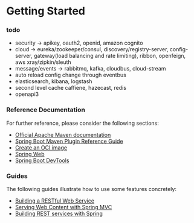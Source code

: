 # Getting Started

### todo
- security -> apikey, oauth2, openid, amazon cognito
- cloud -> eureka/zookeeper/consul, discovery/registry-server, config-server, 
           gateway(load balancing and rate limiting), ribbon, openfeign, aws xray/zipkin/sleuth
- message/events -> rabbitmq, kafka, cloudbus, cloud-stream
- auto reload config change through eventbus
- elasticsearch, kibana, logstash
- second level cache caffiene, hazecast, redis
- openapi3

### Reference Documentation

For further reference, please consider the following sections:

* [Official Apache Maven documentation](https://maven.apache.org/guides/index.html)
* [Spring Boot Maven Plugin Reference Guide](https://docs.spring.io/spring-boot/docs/2.6.3/maven-plugin/reference/html/)
* [Create an OCI image](https://docs.spring.io/spring-boot/docs/2.6.3/maven-plugin/reference/html/#build-image)
* [Spring Web](https://docs.spring.io/spring-boot/docs/2.6.3/reference/htmlsingle/#boot-features-developing-web-applications)
* [Spring Boot DevTools](https://docs.spring.io/spring-boot/docs/2.6.3/reference/htmlsingle/#using-boot-devtools)

### Guides

The following guides illustrate how to use some features concretely:

* [Building a RESTful Web Service](https://spring.io/guides/gs/rest-service/)
* [Serving Web Content with Spring MVC](https://spring.io/guides/gs/serving-web-content/)
* [Building REST services with Spring](https://spring.io/guides/tutorials/bookmarks/)

